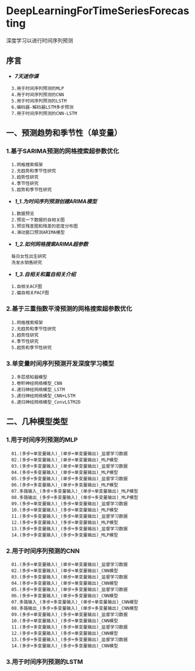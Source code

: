 # DeepLearningForTimeSeriesForecasting
深度学习以进行时间序列预测
## 序言  
+ ***7天迷你课***  
```
  3.用于时间序列预测的MLP  
  4.用于时间序列预测的CNN  
  5.用于时间序列预测的LSTM  
  6.编码器-解码器LSTM多步预测  
  7.用于时间序列预测的CNN-LSTM  
```  
## 一、预测趋势和季节性（单变量）
### 1.基于SARIMA预测的网格搜索超参数优化  
```
  1.网格搜索框架  
  2.无趋势和季节性研究  
  3.趋势性研究  
  4.季节性研究  
  5.趋势和季节性研究  
```  
+ ***1_1.为时间序列预测创建ARIMA模型***  
```
  1.数据预览  
  2.预览一下数据的自相关图  
  3.预览残差图和残差的密度分布图  
  4.滑动窗口预测ARIMA模型  
```  
+ ***1_2.如何网格搜索ARIMA超参数***  
```
  每日女性出生研究  
  洗发水销售研究  
```
+ ***1_3.自相关和篇自相关介绍***  
```
  1.自相关ACF图  
  2.偏自相关PACF图  
``` 
### 2.基于三重指数平滑预测的网格搜索超参数优化 
```
  1.网格搜索框架  
  2.无趋势和季节性研究  
  3.趋势性研究  
  4.季节性研究  
  5.趋势和季节性研究  
```  
### 3.单变量时间序列预测开发深度学习模型  
```
  2.多层感知器模型  
  3.卷积神经网络模型_CNN  
  4.递归神经网络模型_LSTM  
  5.递归神经网络模型_CNN+LSTM  
  6.递归神经网络模型_ConvLSTM2D  
```
## 二、几种模型类型
### 1.用于时间序列预测的MLP
```
  01.(多步+单变量输入)_(单步+单变量输出)_监督学习数据
  02.(多步+单变量输入)_(单步+单变量输出)_MLP模型
  03.(多步+多变量输入)_(单步+单变量输出)_监督学习数据
  04.(多步+多变量输入)_(单步+单变量输出)_MLP模型
  05.(多步+多变量输入)_(单步+多变量输出)_监督学习数据
  06.(多步+多变量输入)_(单步+多变量输出)_MLP模型
  07.多路输入_(多步+多变量输入)_(单步+单变量输出)_MLP模型
  08.多路输出_(多步+多变量输入)_(单步+多变量输出)_MLP模型
  09.(多步+单变量输入)_(多步+单变量输出)_监督学习数据
  10.(多步+单变量输入)_(多步+单变量输出)_MLP模型
  11.(多步+多变量输入)_(多步+单变量输出)_监督学习数据
  12.(多步+多变量输入)_(多步+单变量输出)_MLP模型
  13.(多步+多变量输入)_(多步+多变量输出)_监督学习数据
  14.(多步+多变量输入)_(多步+多变量输出)_MLP模型
```
### 2.用于时间序列预测的CNN
```
  01.(多步+单变量输入)_(单步+单变量输出)_监督学习数据
  02.(多步+单变量输入)_(单步+单变量输出)_CNN模型
  03.(多步+多变量输入)_(单步+单变量输出)_监督学习数据
  04.(多步+多变量输入)_(单步+单变量输出)_CNN模型
  05.(多步+多变量输入)_(单步+多变量输出)_监督学习数据
  06.(多步+多变量输入)_(单步+多变量输出)_CNN模型
  07.多路输入_(多步+多变量输入)_(单步+单变量输出)_CNN模型
  08.多路输出_(多步+多变量输入)_(单步+多变量输出)_CNN模型
  09.(多步+单变量输入)_(多步+单变量输出)_监督学习数据
  10.(多步+单变量输入)_(多步+单变量输出)_CNN模型
  11.(多步+多变量输入)_(多步+单变量输出)_监督学习数据
  12.(多步+多变量输入)_(多步+单变量输出)_CNN模型
  13.(多步+多变量输入)_(多步+多变量输出)_监督学习数据
  14.(多步+多变量输入)_(多步+多变量输出)_CNN模型
```
### 3.用于时间序列预测的LSTM
```

```
